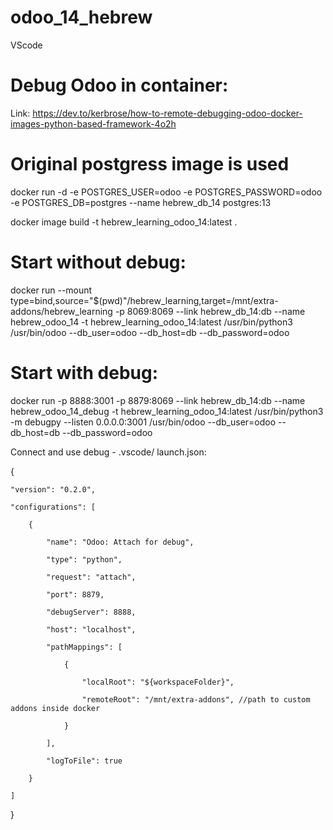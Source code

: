 # odoo_14_hebrew
VScode 

# Debug Odoo in container: 

Link: https://dev.to/kerbrose/how-to-remote-debugging-odoo-docker-images-python-based-framework-4o2h 

# Original postgress image is used 

docker run -d -e POSTGRES_USER=odoo -e POSTGRES_PASSWORD=odoo -e POSTGRES_DB=postgres --name hebrew_db_14 postgres:13 

docker image build -t hebrew_learning_odoo_14:latest . 

# Start without debug: 

docker run --mount type=bind,source="$(pwd)"/hebrew_learning,target=/mnt/extra-addons/hebrew_learning -p 8069:8069 --link hebrew_db_14:db --name hebrew_odoo_14 -t hebrew_learning_odoo_14:latest /usr/bin/python3 /usr/bin/odoo --db_user=odoo --db_host=db --db_password=odoo 

# Start with debug: 

docker run -p 8888:3001 -p 8879:8069 --link hebrew_db_14:db --name hebrew_odoo_14_debug -t hebrew_learning_odoo_14:latest /usr/bin/python3 -m debugpy --listen 0.0.0.0:3001 /usr/bin/odoo --db_user=odoo --db_host=db --db_password=odoo 

Connect and use debug - .vscode/ launch.json: 

{ 

    "version": "0.2.0", 

    "configurations": [ 

        { 

            "name": "Odoo: Attach for debug", 

            "type": "python", 

            "request": "attach", 

            "port": 8879, 

            "debugServer": 8888, 

            "host": "localhost", 

            "pathMappings": [ 

                { 

                    "localRoot": "${workspaceFolder}", 

                    "remoteRoot": "/mnt/extra-addons", //path to custom addons inside docker 

                } 

            ], 

            "logToFile": true 

        } 

    ] 

} 
